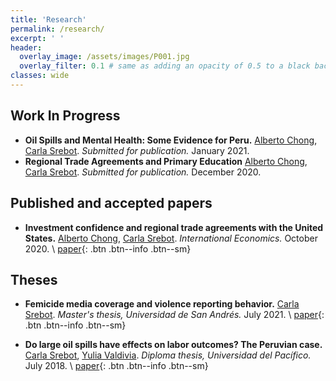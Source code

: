 ```yaml
---
title: 'Research'
permalink: /research/
excerpt: ' '
header:
  overlay_image: /assets/images/P001.jpg
  overlay_filter: 0.1 # same as adding an opacity of 0.5 to a black background
classes: wide
---
```


## Work In Progress

* **Oil Spills and Mental Health: Some Evidence for Peru.**
  [Alberto Chong](https://aysps.gsu.edu/profile/alberto-chong/),
  [Carla Srebot](https://carlasrebot.github.io/).
  _Submitted for publication._
  January 2021.
* **Regional Trade Agreements and Primary Education**
  [Alberto Chong](https://aysps.gsu.edu/profile/alberto-chong/),
  [Carla Srebot](https://carlasrebot.github.io/).
  _Submitted for publication._
  December 2020.
  
## Published and accepted papers

* **Investment confidence and regional trade agreements with the United States.**
  [Alberto Chong](https://aysps.gsu.edu/profile/alberto-chong/),
  [Carla Srebot](https://carlasrebot.github.io/).
  _International Economics._
  October 2020. \\
  [paper](https://www.sciencedirect.com/science/article/abs/pii/S211070172030086X){: .btn .btn--info .btn--sm}

## Theses

* **Femicide media coverage and violence reporting behavior.**
  [Carla Srebot](https://carlasrebot.github.io/).
  _Master's thesis, Universidad de San Andrés._
  July 2021. \\
  [paper](https://repositorio.udesa.edu.ar/jspui/bitstream/10908/18510/1/%5bP%5d%5bW%5d%20T.M.%20Eco.%20Srebot%20Roeder%2c%20Carla%20Mar%c3%ada.pdf){: .btn .btn--info .btn--sm}

* **Do large oil spills have effects on labor outcomes? The Peruvian case.**
  [Carla Srebot](https://carlasrebot.github.io/),
  [Yulia Valdivia](https://pe.linkedin.com/in/yulia-valdivia-rivera-30596).
  _Diploma thesis, Universidad del Pacífico._
  July 2018. \\
  [paper](https://repositorio.up.edu.pe/bitstream/handle/11354/3006/DI17.pdf?sequence=1&isAllowed=y){: .btn .btn--info .btn--sm}
